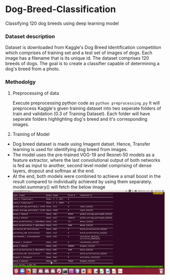 # Dog-Breed-Classification
Classifying 120 dog breeds using deep learning model
### Dataset description
Dataset is downloaded from Kaggle's Dog Breed Identification competition which comprises of training set and a test set of images of dogs. Each image has a filename that is its unique id. The dataset comprises 120 breeds of dogs. The goal  is to create a classifier capable of determining a dog's breed from a photo.
### Methodolgy
1. Preprocessing of data

    Execute preprocessing python code as 
   `
   python preprocessing.py
 ` 
It will preprocess Kaggle's given training dataset into two seperate folders of train and validation (0.3 of Training Dataset). Each folder will have seperate folders highlighting dog's breed and it's corresponding images.

2. Training of Model
* Dog breed dataset is made using Imagent datset. Hence, Transfer learning is used for identifying dog breed from images. 
* The model uses the pre-trained VGG-19 and Resnet-50 models as a feature extractor, where the last convolutional output of both networks is fed as input to another, second level model comprising of dense layers, dropout and softmax at the end.
* At the end, both models were combined to achieve a small boost in the result compared to individually achieved by using them separately. 
model.summary() will fetch the below image
![alt text](https://github.com/avenash97/Dog-Breed-Classification/blob/master/Screenshot%20from%202018-10-27%2021-05-22.png)
